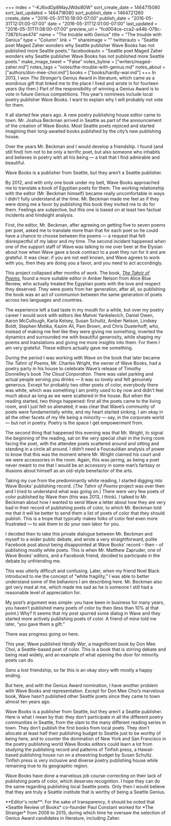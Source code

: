 +++
index = "-KJ6odDp8MayJWdsi80W"
sort_create_date = 1464715080
sort_last_updated = 1464718080
sort_publish_date = 1464721260
create_date = "2016-05-31T10:18:00-07:00"
publish_date = "2016-05-31T12:01:00-07:00"
date = "2016-05-31T12:01:00-07:00"
last_updated = "2016-05-31T11:08:00-07:00"
preview_url = "fcd004ce-cca2-a44b-078c-7387b1cae474"
name = "The trouble with Genius"
title = "The trouble with Genius"
type = "Column"
link = ""
shareimage = ""
twitterauto = "Seattle poet Maged Zaher wonders why Seattle publisher Wave Books has not published more Seattle poets."
facebookauto = "Seattle poet Maged Zaher wonders why Seattle publisher Wave Books has not published more Seattle poets."
make_image_tweet = "False"
notes_byline = ["writers/maged-zaher.md"]
notes_tags = "notes/the-trouble-with-genius.md"
notes_about = ["authors/don-mee-choi.md"]
books = ["books/hardly-war.md"]
+++
In 2013, I won *The Stranger*’s Genius Award in literature, which came as a wondrous gift that linked me to the place I lived and wrote in for fourteen years (by then.) Part of the responsibility of winning a Genius Award is to vote in future Genius competitions. This year’s nominees include local poetry publisher Wave Books. I want to explain why I will probably not vote for them.

It all started few years ago. A new poetry publishing house editor came to town. Mr. Joshua Beckman arrived in Seattle as part of the announcement of the creation of Wave Books. Most Seattle poets rejoiced and started imagining their long-awaited books published by the city’s new publishing house. 

Over the years Mr. Beckman and I would develop a friendship. I found (and still find) him not to be only a terrific poet, but also someone who inhabits and believes in poetry with all his being — a trait that I find admirable and beautiful.

<p class="pull-quote">Wave Books is a publisher from Seattle, but they aren’t a Seattle publisher.</p>

By 2012, and with only one book under my belt, Wave Books approached me to translate a book of Egyptian poets for them. The working relationship with the editor (Mr. Beckman himself) became really uncomfortable in ways I didn’t fully understand at the time. Mr. Beckman made me feel as if they were doing me a favor by publishing this book they invited me to do for them. Feelings are subjective, but this one is based on at least two factual incidents and hindsight analysis. 

First, the editor, Mr. Beckman, after agreeing on getting five to seven poems per poet, asked me to translate more than that for each poet so he could have a chance to choose between the poems — a request that felt disrespectful of my labor and my time. The second incident happened when one of the support staff of Wave was talking to me over beer at the Elysian about how when Wave gave a book contract to a poet they run for it and are grateful. It was clear: if you are not well known, and Wave agrees to work with you, then they are doing you a favor, and you need to act accordingly. 

This project collapsed after months of work. The book, [*The Tahrir of Poems*](http://alicebluebooks.blogspot.com/), found a more suitable editor in Amber Nelson from Alice Blue Review, who actually treated the Egyptian poets with the love and respect they deserved. They were poets from her generation, after all, so publishing the book was an act of communion between the same generation of poets across two languages and countries.  

The experience left a bad taste in my mouth for a while, but over my poetry career I would work with editors like Matvei Yankelevich, Daniel Owen, Aaron McCullough, Karla Kelsey, Susan Schultz, Amber Nelson, Lindsey Boldt, Stephen Motika, Kazim Ali, Pam Brown, and Chris Dusterhoff, who, instead of making me feel like they were giving me something, inverted the dynamics and surrounded me with beautiful generosity, while shaping my poems and translations and giving me more insights into them. For them I am very grateful. These editors actually gave me something. 

During the period I was working with Wave on the book that later became *The Tahrir of Poems*, Mr. Charles Wright, the owner of Wave Books, had a poetry party in his house to celebrate Wave’s release of Timothy Donnelley’s book *The Cloud Corporation*. There was valet parking and actual people serving you drinks — it was so lovely and felt genuinely generous. Except for probably two other poets of color, everybody there was white, which was something I am pretty used to by now and didn’t feel much about as long as we were scattered in the house. But when the reading started, two things happened: first all the poets came to the living room, and I just felt so alienated; it was clear that Wave’s community of poets were fundamentally white, and my heart started sinking. I am okay in all the other facets of my life being a minority — say, in the corporate world — but not in poetry. Poetry is the space I get empowerment from. 

The second thing that happened this evening was that Mr. Wright, to signal the beginning of the reading, sat on the very special chair in the living room facing the poet, with  the attendee poets scattered around and sitting and standing in a circle all around. I didn’t need a Foucauldian analysis of power to know that this was the moment where Mr. Wright claimed his court and we were accessories in the room. Again, this was jarring, as being a poet never meant to me that I would be an accessory in some man’s fantasy or illusions about himself as an old-style benefactor of the arts. 

Taking my cue from the predominantly white reading, I started digging into Wave Books’ publishing record. (*The Tahrir of Poems* project was over then and I tried to understand what was going on.) There were very few poets of color published by Wave then (this was 2013, I think). I talked to Mr. Beckman about how I wanted to send Wave a letter about how they are very bad in their record of publishing poets of color, to which Mr. Beckman told me that it will be better to send them a list of poets of color that they should publish. This is a trope that typically makes folks of color feel even more frustrated — to ask them to do your own labor for you. 

I decided then to take this private dialogue between Mr. Beckman and myself to a wider public debate, and wrote a very straightforward, polite Facebook post about being disappointed at Wave Books’ record – then – of publishing mostly white poets. This is when Mr. Matthew Zapruder, one of Wave Books’ editors, and a Facebook friend, decided to participate in the debate by unfriending me. 

This was utterly difficult and confusing. Later, when my friend Noel Black introduced to me the concept of “white fragility,” I was able to better understand some of the behaviors I am describing here.  Mr. Beckman also got very mad at me, which made me sad as he is someone I still had a reasonable level of appreciation for.

My post’s argument was simple: you have been in business for many years, you haven’t published many poets of color by then (less than 10% at that point.) Why? It seems that my post spurred some dialog in Wave and they started more actively publishing poets of color. A friend of mine told me later, “you gave them a gift.” 

There was progress going on here. 

This year, Wave published *Hardly War*, a magnificent book by Don Mee Choi, a Seattle-based poet of color. This is a book that is stirring debate and being read widely, and an example of what opening the door for minority poets can do. 

*Sans* a lost friendship, so far this is an okay story with mostly a happy ending. 

But here, and with the Genius Award nomination, I have another problem with Wave Books and representation. Except for Don Mee Choi’s marvelous book, Wave hasn’t published other Seattle poets since they came to town almost ten years ago. 


Wave Books is a publisher from Seattle, but they aren’t a Seattle publisher. Here is what I mean by that: they don’t participate in all the different poetry communities in Seattle, from the slam to the many different reading series in town. They don’t publish the first books from local poets. They don’t allocate at least half their publishing budget to Seattle just to be worthy of being here, and to counter the domination of New York and San Francisco in the poetry publishing world Wave Books editors could learn a lot from studying the publishing record and patterns of Tinfish press, a Hawaii-based publishing house run on a shoestring budget by Susan Schultz. Tinfish press is very inclusive and diverse poetry publishing house while remaining true to its geographic region.   

Wave Books have done a marvelous job course-correcting on their lack of publishing poets of color, which deserves recognition. I hope they can do the same regarding publishing local Seattle poets. Only then I would believe that they are truly a Seattle institute that is worthy of being a Seattle Genius. 

<p class="footer">**Editor's note**: For the sake of transparency, it should be noted that *Seattle Review of Books* co-founder Paul Constant worked for *The Stranger* from 2008 to 2015, during which time he oversaw the selection of Genius Award candidates in literature, including Zaher.</p>
